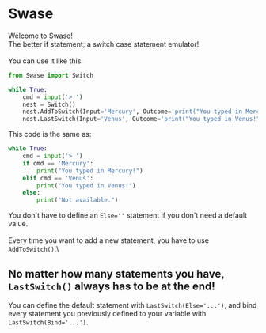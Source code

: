 # Swase
Welcome to Swase!\
The better if statement; a switch case statement emulator!\
\
You can use it like this:
```py
from Swase import Switch

while True:
    cmd = input('> ')
    nest = Switch()
    nest.AddToSwitch(Input='Mercury', Outcome='print("You typed in Mercury!")')
    nest.LastSwitch(Input='Venus', Outcome='print("You typed in Venus!")', Else='print("Not available.")', Bind=cmd)
```
This code is the same as:
```py
while True:
    cmd = input('> ')
    if cmd == 'Mercury':
        print("You typed in Mercury!")
    elif cmd == 'Venus':
        print("You typed in Venus!")
    else:
        print("Not available.")
```
You don't have to define an `Else=''` statement if you don't need a default value.\
\
Every time you want to add a new statement, you have to use `AddToSwitch()`.\
## No matter how many statements you have, `LastSwitch()` always has to be at the end!
You can define the default statement with `LastSwitch(Else='...')`, and bind every statement you previously defined to your variable with `LastSwitch(Bind='...')`.

